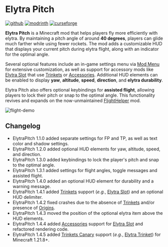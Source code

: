 # Elytra Pitch

[![github](https://cdn.jsdelivr.net/npm/@intergrav/devins-badges@2/assets/cozy/available/github_vector.svg)](https://github.com/kennethsible/elytrapitch)
[![modrinth](https://cdn.jsdelivr.net/npm/@intergrav/devins-badges@2/assets/cozy/available/modrinth_vector.svg)](https://modrinth.com/project/elytrapitch)
[![curseforge](https://cdn.jsdelivr.net/npm/@intergrav/devins-badges@2/assets/cozy/available/curseforge_vector.svg)](https://www.curseforge.com/minecraft/mc-mods/elytrapitch)

**Elytra Pitch** is a Minecraft mod that helps players fly more efficiently with elytra. By maintaining a pitch angle of around **40 degrees**, players can glide much farther while using fewer rockets. The mod adds a customizable HUD that displays your current pitch during elytra flight, along with an indicator for the optimal angle.

Several optional features include an in-game settings menu via [Mod Menu]([https://modrinth.com/mod/modmenu](https://modrinth.com/mod/modmenu)) for extensive customization, as well as support for accessory mods like [Elytra Slot]([https://modrinth.com/mod/elytra-slot](https://modrinth.com/mod/elytra-slot)) that use [Trinkets]([https://modrinth.com/mod/trinkets](https://modrinth.com/mod/trinkets)) or [Accessories]([https://modrinth.com/mod/accessories](https://modrinth.com/mod/accessories)). Additional HUD elements can be enabled to display **yaw**, **altitude**, **speed**, **direction**, and **elytra durability**.

Elytra Pitch also offers optional keybindings for **assisted flight**, allowing players to lock their pitch or snap to the optimal angle. This functionality revives and expands on the now-unmaintained [FlightHelper]([https://modrinth.com/mod/flighthelper](https://modrinth.com/mod/flighthelper)) mod.

![flight-demo](/src/main/resources/assets/elytrapitch/flight-demo.gif)

## Changelog
- ElytraPitch 1.1.0 added separate settings for FP and TP, as well as text color and shadow settings.
- ElytraPitch 1.2.0 added optional HUD elements for yaw, altitude, speed, and direction.
- ElytraPitch 1.3.0 added keybindings to lock the player's pitch and snap to the optimal angle.
- ElytraPitch 1.3.1 added settings for flight angles, toggle messages and assisted flight.
- ElytraPitch 1.4.0 added an optional HUD element for durability and a warning message.
- ElytraPitch 1.4.1 added [Trinkets](https://modrinth.com/mod/trinkets) support (_e.g._, [Elytra Slot](https://modrinth.com/mod/elytra-slot)) and an optional HUD delimiter.
- ElytraPitch 1.4.2 fixed crashes due to the absence of [Trinkets](https://modrinth.com/mod/trinkets) and/or presence of [Origins](https://modrinth.com/mod/origins).
- ElytraPitch 1.4.3 moved the position of the optional elytra item above the HUD elements.
- ElytraPitch 1.4.4 added [Accessories](https://modrinth.com/mod/accessories) support for [Elytra Slot](https://modrinth.com/mod/elytra-slot) and refactored rendering code.
- ElytraPitch 1.4.5 added [Trinkets Canary](https://modrinth.com/mod/trinkets-canary) support (_e.g._, [Elytra Trinket](https://modrinth.com/mod/elytra_trinket)) for Minecraft 1.21.8+.